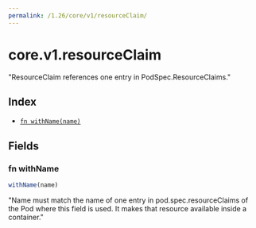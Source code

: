 ```yaml
---
permalink: /1.26/core/v1/resourceClaim/
---
```


# core.v1.resourceClaim

"ResourceClaim references one entry in PodSpec.ResourceClaims."

## Index

* [`fn withName(name)`](#fn-withname)

## Fields

### fn withName

```ts
withName(name)
```

"Name must match the name of one entry in pod.spec.resourceClaims of the Pod where this field is used. It makes that resource available inside a container."